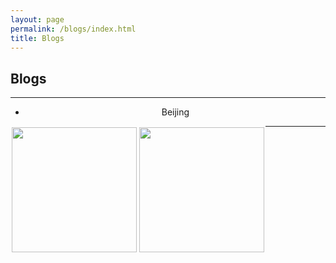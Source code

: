 ```yaml
---
layout: page
permalink: /blogs/index.html
title: Blogs
---
```


## Blogs

---

<center class="half">

- Beijing

<div style="float:left;border:solid 1px 000;margin:2px;"><img src="https://jiachunli98.github.io/images/jiachun.jpg"images/jiachun.jpg" width="200" ></div>

<div style="float:left;border:solid 1px 000;margin:2px;"><img src="https://jiachunli98.github.io/images/jiachun.jpg"images/jiachun.jpg" width="200" ></div>

<center>
 

---

<br>
